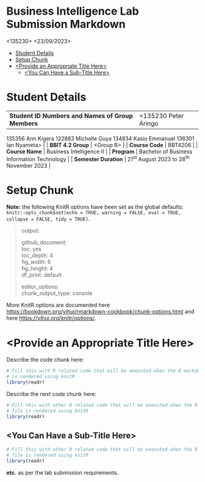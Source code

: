 Business Intelligence Lab Submission Markdown
================
<135230>
<23/09/2023>

- [Student Details](#student-details)
- [Setup Chunk](#setup-chunk)
- [\<Provide an Appropriate Title
  Here\>](#provide-an-appropriate-title-here)
  - [\<You Can Have a Sub-Title Here\>](#you-can-have-a-sub-title-here)

# Student Details

|                                                   |                                                                                            |
|---------------------------------------------------|--------------------------------------------------------------------------------------------|
| **Student ID Numbers and Names of Group Members** | \<135230 Peter Aringo
135356 Ann Kigera
122883 Michelle Guya
134834 Kasio Emmanuel
136301 Ian Nyameta\> |
| **BBIT 4.2 Group**                                | \<Group B\>                                                                |
| **Course Code**                                   | BBT4206                                                                                    |
| **Course Name**                                   | Business Intelligence II                                                                   |
| **Program**                                       | Bachelor of Business Information Technology                                                |
| **Semester Duration**                             | 21<sup>st</sup> August 2023 to 28<sup>th</sup> November 2023                               |

# Setup Chunk

**Note:** the following KnitR options have been set as the global
defaults:  
`knitr::opts_chunk$set(echo = TRUE, warning = FALSE, eval = TRUE,                        collapse = FALSE, tidy = TRUE)`.

> output:  
>   
> github_document:  
> toc: yes  
> toc_depth: 4  
> fig_width: 6  
> fig_height: 4  
> df_print: default  
>   
> editor_options:  
> chunk_output_type: console

More KnitR options are documented here
<https://bookdown.org/yihui/rmarkdown-cookbook/chunk-options.html> and
here <https://yihui.org/knitr/options/>.

# \<Provide an Appropriate Title Here\>

Describe the code chunk here:

``` r
# Fill this with R related code that will be executed when the R markdown file
# is rendered using knitR
library(readr)
```

Describe the next code chunk here:

``` r
# Fill this with other R related code that will be executed when the R markdown
# file is rendered using knitR
library(readr)
```

## \<You Can Have a Sub-Title Here\>

``` r
# Fill this with other R related code that will be executed when the R markdown
# file is rendered using knitR
library(readr)
```

**etc.** as per the lab submission requirements.

